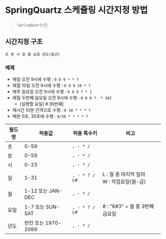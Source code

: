 # SpringQuartz 스케쥴링 시간지정 방법
> `SpringQuartz`는 

## 시간지정 구조
```
초 분 시 일 월 요일 년도(옵션)
```

### 예제
- 매일 오전 9시에 수행 : `0 0 9 * * ?`
- 매월 10일 오전 9시에 수행 : `0 0 9 10 * ?`
- 매주 일요일 오전 9시에 수행 : `0 0 9 ? * 1`
- 매월 두번째 일요일 오전 9시에 수행 : `0 0 9 ?  * 1#2`
  - [실행할 요일] # [N번째]
- 매시간 10분 간격으로 수행 : `0 10 * * * ?`
- 매분 0초, 30초에 수행 : `0/30 * * * * ?`


| 필드명 | 허용값              | 허용 특수키    | 비고 |
|--------|---------------------|----------------|--|
| 초     | 0-59                | `, - * /`      |
| 분     | 0-59                | `, - * /`      |
| 시     | 0-23                | `, - * /`      |
| 일     | 1-31                | `, - * ? / LW` | L : 월 중 마지막 일자<br>W : 작업요일(월-금) |
| 월     | 1-12 또는 JAN-DEC   | `, - * /`      |
| 요일   | 1-7 또는 SUN-SAT    | `, - * ? / L#` | # : "6#3" = 월 중 3번째 금요일 |
| 년도   | 빈칸 또는 1970-2099 | `, - * /`      |